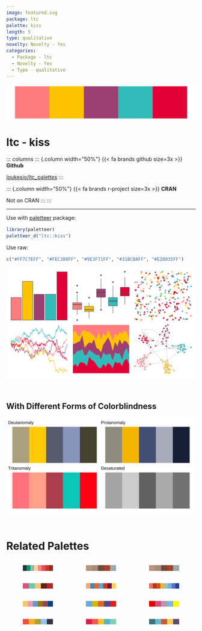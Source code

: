 ```yaml
---
image: featured.svg
package: ltc
palette: kiss
length: 5
type: qualitative
novelty: Novelty - Yes
categories:
  - Package - ltc
  - Novelty - Yes
  - Type - qualitative
---
```


![](featured.svg)

# ltc - kiss 

::: columns
::: {.column width="50%"}
{{< fa brands github size=3x >}}
**Github**

[loukesio/ltc_palettes](https://github.com/loukesio/ltc_palettes)
:::

::: {.column width="50%"}
{{< fa brands r-project size=3x >}}
**CRAN**

Not on CRAN
:::
:::

<hr> 

Use with [paletteer](https://emilhvitfeldt.github.io/paletteer/) package:

```r
library(paletteer)
paletteer_d("ltc::kiss")
```

Use raw:

```r
c("#FF7C7EFF", "#FEC300FF", "#9E3F71FF", "#31BCBAFF", "#E20035FF")
``` 

![](examples.png) 

  <br>
  
  ## With Different Forms of Colorblindness
  
  ![](colorblind.svg) 

<br>

# Related Palettes

<div class="list" style="display: grid; grid-template-columns: auto auto auto;"> <figure class="figure">
<a href="../../awtools/a_palette/"> <img src="../../awtools/a_palette/featured.svg" style="width: 100%;" class="figure-img"></a>
</figure> <figure class="figure">
<a href="../../ButterflyColors/hamadryas_feronia/"> <img src="../../ButterflyColors/hamadryas_feronia/featured.svg" style="width: 100%;" class="figure-img"></a>
</figure> <figure class="figure">
<a href="../../ButterflyColors/hamadryas_feronia/"> <img src="../../ButterflyColors/hamadryas_feronia/featured.svg" style="width: 100%;" class="figure-img"></a>
</figure> <figure class="figure">
<a href="../../MoMAColors/Koons/"> <img src="../../MoMAColors/Koons/featured.svg" style="width: 100%;" class="figure-img"></a>
</figure> <figure class="figure">
<a href="../../tvthemes/CrazyLaceAgate/"> <img src="../../tvthemes/CrazyLaceAgate/featured.svg" style="width: 100%;" class="figure-img"></a>
</figure> <figure class="figure">
<a href="../../MetBrewer/Nizami/"> <img src="../../MetBrewer/Nizami/featured.svg" style="width: 100%;" class="figure-img"></a>
</figure> <figure class="figure">
<a href="../../khroma/mediumcontrast/"> <img src="../../khroma/mediumcontrast/featured.svg" style="width: 100%;" class="figure-img"></a>
</figure> <figure class="figure">
<a href="../../fishualize/Pronotogrammus_martinicensis/"> <img src="../../fishualize/Pronotogrammus_martinicensis/featured.svg" style="width: 100%;" class="figure-img"></a>
</figure> <figure class="figure">
<a href="../../fishualize/Bodianus_pulchellus/"> <img src="../../fishualize/Bodianus_pulchellus/featured.svg" style="width: 100%;" class="figure-img"></a>
</figure> <figure class="figure">
<a href="../../fishualize/Pseudocheilinus_tetrataenia/"> <img src="../../fishualize/Pseudocheilinus_tetrataenia/featured.svg" style="width: 100%;" class="figure-img"></a>
</figure> <figure class="figure">
<a href="../../PrettyCols/Lucent/"> <img src="../../PrettyCols/Lucent/featured.svg" style="width: 100%;" class="figure-img"></a>
</figure> <figure class="figure">
<a href="../../lisa/MarcChagall/"> <img src="../../lisa/MarcChagall/featured.svg" style="width: 100%;" class="figure-img"></a>
</figure> 
</div>
